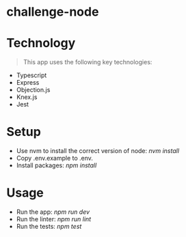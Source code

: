 # challenge-node
# Technology
> This app uses the following key technologies:
* Typescript
* Express
* Objection.js
* Knex.js
* Jest
# Setup
* Use nvm to install the correct version of node: *nvm install* 
* Copy .env.example to .env.
* Install packages: *npm install* 
# Usage
* Run the app: *npm run dev*
* Run the linter: *npm run lint*
* Run the tests: *npm test*
